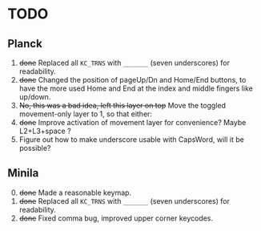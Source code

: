 # TODO

## Planck
1. <s>done</s> Replaced all `KC_TRNS` with `_______` (seven underscores) for readability.
2. <s>done</s> Changed the position of pageUp/Dn and Home/End buttons, to have the more used Home and End at the index and middle fingers like up/down.
3. <s>No, this was a bad idea, left this layer on top</s> Move the toggled movement-only layer to 1, so that either:
4. <s>done</s> Improve activation of movement layer for convenience? Maybe L2+L3+space ?
5. Figure out how to make underscore usable with CapsWord, will it be possible?

## Minila
0. <s>done</s> Made a reasonable keymap.
1. <s>done</s> Replaced all `KC_TRNS` with `_______` (seven underscores) for readability.
2. <s>done</s> Fixed comma bug, improved upper corner keycodes.
